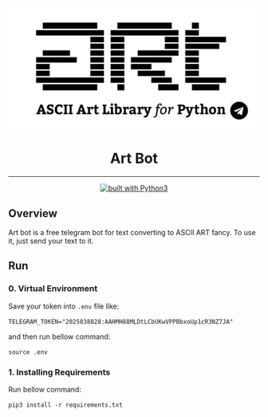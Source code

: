 <div align="center">

<img src="otherfiles/logo.png"></img>
<h1>Art Bot</h1>

<hr/>
<a href="https://www.python.org/"><img src="https://img.shields.io/badge/built%20with-Python3-green.svg" alt="built with Python3" /></a>
</div>		

## Overview	

Art bot is a free telegram bot for text converting to ASCII ART fancy.
To use it, just send your text to it.


## Run

### 0. Virtual Environment
Save your token into `.env` file like:
```
TELEGRAM_TOKEN="2025038828:AAHMH88MLDtLCbUKwVPPBbxoUp1cR3NZ7JA"
```
and then run bellow command:
```
source .env
```

### 1. Installing Requirements
Run bellow command:
```
pip3 install -r requirements.txt
```

